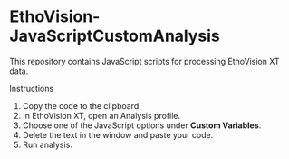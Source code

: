 # EthoVision-JavaScriptCustomAnalysis
This repository contains JavaScript scripts for processing EthoVision XT data.

Instructions
1. Copy the code to the clipboard.
2. In EthoVision XT, open an Analysis profile.
3. Choose one of the JavaScript options under **Custom Variables**.
4. Delete the text in the window and paste your code.
5. Run analysis.

